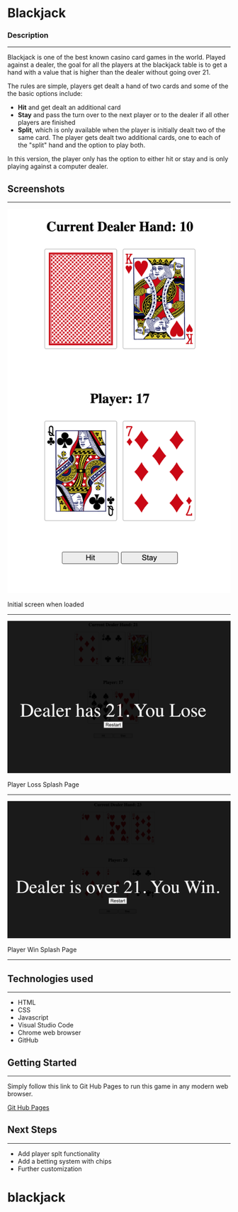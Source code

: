 # Blackjack

### Description

---

Blackjack is one of the best known casino card games in the world. Played against a dealer, the goal for all the players at the blackjack table is to get a hand with a value that is higher than the dealer without going over 21.

The rules are simple, players get dealt a hand of two cards and some of the the basic options include:

- **Hit** and get dealt an additional card
- **Stay** and pass the turn over to the next player or to the dealer if all other players are finished
- **Split**, which is only available when the player is initially dealt two of the same card. The player gets dealt two additional cards, one to each of the "split" hand and the option to play both.

In this version, the player only has the option to either hit or stay and is only playing against a computer dealer.

## Screenshots

---

![Initial Screen](./Screenshots/Initial%20Screen.png)

Initial screen when loaded

---

![Player Loss](./Screenshots/Player%20Loss%20Screen.png)

Player Loss Splash Page

---

![Player Won](./Screenshots/Player%20Win%20Screen.png)

Player Win Splash Page

---

## Technologies used

---

- HTML
- CSS
- Javascript
- Visual Studio Code
- Chrome web browser
- GitHub

## Getting Started

---

Simply follow this link to Git Hub Pages to run this game in any modern web browser.

[Git Hub Pages]()

## Next Steps

---

- Add player splt functionality
- Add a betting system with chips
- Further customization
# blackjack
